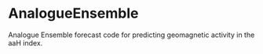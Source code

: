 # AnalogueEnsemble
Analogue Ensemble forecast code for predicting geomagnetic activity in the aaH index.
